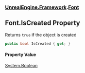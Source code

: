 ### [UnrealEngine.Framework](UnrealEngine_Framework.md 'UnrealEngine.Framework').[Font](Font.md 'UnrealEngine.Framework.Font')
## Font.IsCreated Property
Returns `true` if the object is created  
```csharp
public bool IsCreated { get; }
```
#### Property Value
[System.Boolean](https://docs.microsoft.com/en-us/dotnet/api/System.Boolean 'System.Boolean')
